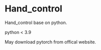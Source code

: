 # Hand_control

Hand_control base on python.

python < 3.9

May download pytorch from offical website.
